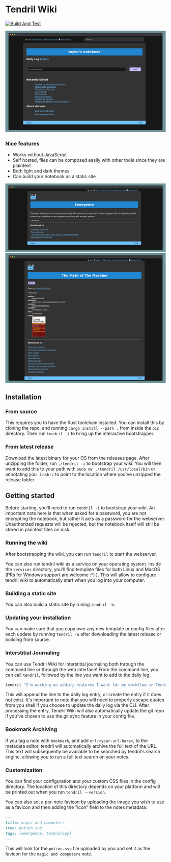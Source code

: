# Tendril Wiki

[![Build And Test](https://github.com/jamestthompson3/platform/actions/workflows/rust.yml/badge.svg)](https://github.com/jamestthompson3/platform/actions/workflows/rust.yml)

![Landing Page](assets/home_page.png)

### Nice features

- Works without JavaScript
- Self hosted, files can be composed easily with other tools since they are plaintext
- Both light and dark themes
- Can build your notebook as a static site

![Tag Page](assets/screenshot1.png)
![Note](assets/screenshot2.png)

## Installation

### From source

This requires you to have the Rust toolchain installed. You can install this by cloning the repo, and running `cargo install --path .` from inside the `bin` directory. Then run `tendril -i` to bring up the interactive bootstrapper.

### From latest release

Download the latest binary for your OS from the releases page. After unzipping the folder, run `./tendril -i` to bootstrap your wiki. You will then want to add this to your path with `sudo mv ./tendril /usr/local/bin` or annotating you `.bashrc` to point to the location where you've unzipped the release folder.

## Getting started

Before starting, you'll need to run `tendril -i` to bootstrap your wiki. An important note here is that when asked for a password, you are not encrypting the notebook, but rather it acts as a password for the webserver. Unauthorized requests will be rejected, but the notebook itself will still be stored in plaintext files on disk.

### Running the wiki

After bootstrapping the wiki, you can run `tendril` to start the webserver.

You can also run tendril wiki as a service on your operating system. Inside the `services`
directory, you'll find template files for both Linux and MacOS (PRs for Windows support are welcome
:^) ). This will allow to configure tendril wiki to automatically start when you log into your
computer.

### Building a static site

You can also build a static site by runing `tendril -b`.

### Updating your installation

You can make sure that you copy over any new template or config files after each update by running `tendril -u` after downloading the latest release or building from source.

### Interstitial Journaling

You can use Tendril Wiki for interstitial journaling both through the command line or through the web interface! From
the command line, you can call `tendril`, followed by the line you want to add to the daily log:

```bash
tendril "I'm working on adding features I want for my workflow in Tendril Wiki"
```

This will append the line to the daily log entry, or create the entry if it does not exist. It's important to note that
you will need to properly escape quotes from you shell if you choose to update the daily log via the CLI. After
processing the entry, Tendril Wiki will also automatically update the git repo if you've chosen to use the git sync
feature in your config file.

### Bookmark Archiving

If you tag a note with `bookmark`, and add `url:<your-url-here>`, to the metadata editor, tendril
will automatically archive the full text of the URL. This text will subsequently be available to be
searched by tendril's search engine, allowing you to run a full text search on your notes.

### Customization

You can find your configuration and your custom CSS files in the config directory. The location of this directory depends on your platform and will be printed out when you run `tendril --version`.

You can also set a per-note favicon by uploading the image you wish to use as a favicon and then adding the "icon" field to the notes metadata:

```md
---
title: magic and computers
icon: potion.svg
tags: [emergence, technology]
---
```

This will look for the `potion.svg` file uploaded by you and set it as the favicon for the `magic and computers` note.
